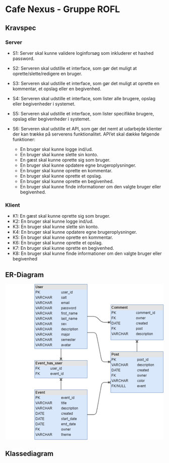 # Cafe Nexus - Gruppe ROFL

## Kravspec

### Server

* S1: Server skal kunne validere loginforsøg som inkluderer et hashed password.
* S2: Serveren skal udstille et interface, som gør det muligt at oprette/slette/redigere en bruger.
* S3: Serveren skal udstille et interface, som gør det muligt at oprette en kommentar, et opslag eller en begivenhed.
* S4: Serveren skal udstille et interface, som lister alle brugere, opslag eller begivenheder i systemet.
* S5: Serveren skal udstille et interface, som lister specifikke brugere, opslag eller begivenheder i systemet.
* S6: Serveren skal udstille et API, som gør det nemt at udarbejde klienter der kan trække på serverens funktionalitet. API’et skal dække følgende funktioner:

  * En bruger skal kunne logge ind/ud.
  * En bruger skal kunne slette sin konto.
  * En gæst skal kunne oprette sig som bruger.
  * En bruger skal kunne opdatere egne brugeroplysninger.
  * En bruger skal kunne oprette en kommentar.
  * En bruger skal kunne oprette et opslag.
  * En bruger skal kunne oprette en begivenhed.
  * En bruger skal kunne finde informationer om den valgte bruger eller begivenhed.

### Klient

* K1: En gæst skal kunne oprette sig som bruger.
* K2: En bruger skal kunne logge ind/ud.
* K3: En bruger skal kunne slette sin konto.
* K4: En bruger skal kunne opdatere egne brugeroplysninger.
* K5: En bruger skal kunne oprette en kommentar.
* K6: En bruger skal kunne oprette et opslag.
* K7: En bruger skal kunne oprette en begivenhed.
* K8: En bruger skal kunne finde informationer om den valgte bruger eller begivenhed

## ER-Diagram
![ER-Diagram](ER%20Diagram.png)

## Klassediagram
